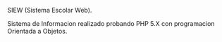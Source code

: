 SIEW (Sistema Escolar Web).

Sistema de Informacion realizado probando PHP 5.X con programacion Orientada a Objetos.
